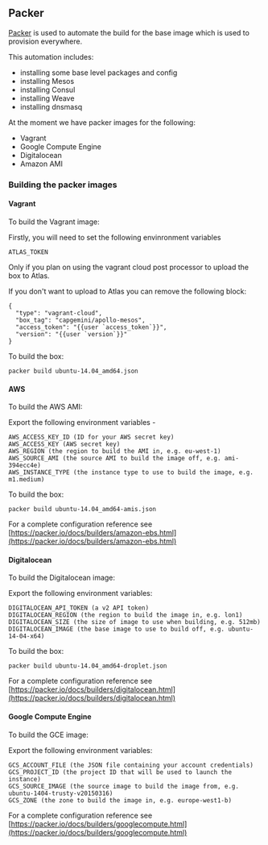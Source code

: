 ## Packer

[Packer](https://packer.io/) is used to automate the build for the base image which is used to provision everywhere.

This automation includes:

- installing some base level packages and config
- installing Mesos
- installing Consul
- installing Weave
- installing dnsmasq

At the moment we have packer images for the following:

- Vagrant
- Google Compute Engine
- Digitalocean
- Amazon AMI

### Building the packer images

#### Vagrant

To build the Vagrant image:

Firstly, you will need to set the following envinronment variables

```
ATLAS_TOKEN
```

Only if you plan on using the vagrant cloud post processor to upload the box to Atlas.

If you don't want to upload to Atlas you can remove the following block:

```
{
  "type": "vagrant-cloud",
  "box_tag": "capgemini/apollo-mesos",
  "access_token": "{{user `access_token`}}",
  "version": "{{user `version`}}"
}
```

To build the box:

```
packer build ubuntu-14.04_amd64.json
```

#### AWS

To build the AWS AMI:

Export the following environment variables -

```
AWS_ACCESS_KEY_ID (ID for your AWS secret key)
AWS_ACCESS_KEY (AWS secret key)
AWS_REGION (the region to build the AMI in, e.g. eu-west-1)
AWS_SOURCE_AMI (the source AMI to build the image off, e.g. ami-394ecc4e)
AWS_INSTANCE_TYPE (the instance type to use to build the image, e.g. m1.medium)
```

To build the box:

```
packer build ubuntu-14.04_amd64-amis.json
```

For a complete configuration reference see [https://packer.io/docs/builders/amazon-ebs.html](https://packer.io/docs/builders/amazon-ebs.html)

#### Digitalocean

To build the Digitalocean image:

Export the following environment variables:

```
DIGITALOCEAN_API_TOKEN (a v2 API token)
DIGITALOCEAN_REGION (the region to build the image in, e.g. lon1)
DIGITALOCEAN_SIZE (the size of image to use when building, e.g. 512mb)
DIGITALOCEAN_IMAGE (the base image to use to build off, e.g. ubuntu-14-04-x64)
```

To build the box:

```
packer build ubuntu-14.04_amd64-droplet.json
```
For a complete configuration reference see [https://packer.io/docs/builders/digitalocean.html](https://packer.io/docs/builders/digitalocean.html)

#### Google Compute Engine

To build the GCE image:

Export the following environment variables:

```
GCS_ACCOUNT_FILE (the JSON file containing your account credentials)
GCS_PROJECT_ID (the project ID that will be used to launch the instance)
GCS_SOURCE_IMAGE (the source image to build the image from, e.g. ubuntu-1404-trusty-v20150316)
GCS_ZONE (the zone to build the image in, e.g. europe-west1-b)
```

For a complete configuration reference see [https://packer.io/docs/builders/googlecompute.html](https://packer.io/docs/builders/googlecompute.html)
